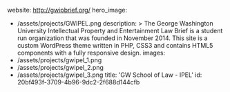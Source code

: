 website: http://gwipbrief.org/
hero_image:
  - /assets/projects/GWIPEL.png
description: >
  The George Washington University Intellectual Property and Entertainment Law Brief is a student run
  organization that was founded in November 2014. This site is a custom WordPress theme written in
  PHP, CSS3 and contains HTML5 components with a fully responsive design.
images:
  - /assets/projects/gwipel_1.png
  - /assets/projects/gwipel_2.png
  - /assets/projects/gwipel_3.png
title: 'GW School of Law - IPEL'
id: 20bf493f-3709-4b96-9dc2-2f688d144cfb
